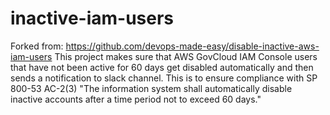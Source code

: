 # inactive-iam-users

Forked from: https://github.com/devops-made-easy/disable-inactive-aws-iam-users
This project makes sure that AWS GovCloud IAM Console users that have not been active for 60 days get disabled automatically and then sends a notification to slack channel.
This is to ensure compliance with SP 800-53 AC-2(3) "The information system shall automatically disable inactive accounts after a time period not to exceed 60 days."

